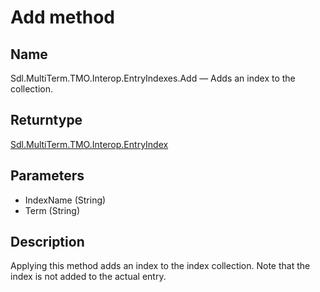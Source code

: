 # Add method


## Name

Sdl.MultiTerm.TMO.Interop.EntryIndexes.Add —          Adds an index to the collection.



## Returntype

[Sdl.MultiTerm.TMO.Interop.EntryIndex](Sdl.MultiTerm.TMO.Interop.EntryIndex.md)



## Parameters

* IndexName (String)
* Term (String)




## Description



Applying this method adds an index to the index collection. Note that the index is not added to the actual entry.


